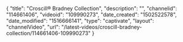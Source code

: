 {
    "title": "Croscill&reg; Bradney Collection",
    "description": "",
    "channelid": "114661406",
    "videoid": "109990273",
    "date_created": "1502522578",
    "date_modified": "1516666141",
    "type": "captivate",
    "layout": "channelVideo",
    "url": "\/latest-videos\/croscill-bradney-collection\/114661406-109990273"
}